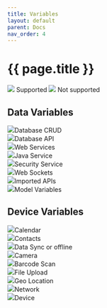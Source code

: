 ```yaml
---
title: Variables
layout: default
parent: Docs
nav_order: 4
---
```


# {{ page.title }}

<img src="/assets/supported.png" class="yes-no-image"> Supported
<img src="/assets/unsupported.png" class="yes-no-image"> Not supported

## Data Variables
<img src="/assets/unsupported.png" class="yes-no-image">Database CRUD<br>
<img src="/assets/unsupported.png" class="yes-no-image">Database API<br>
<img src="/assets/supported.png" class="yes-no-image">Web Services<br>
<img src="/assets/supported.png" class="yes-no-image">Java Service<br>
<img src="/assets/supported.png" class="yes-no-image">Security Service<br>
<img src="/assets/unsupported.png" class="yes-no-image">Web Sockets<br>
<img src="/assets/supported.png" class="yes-no-image">Imported APIs<br>
<img src="/assets/supported.png" class="yes-no-image">Model Variables<br>

## Device Variables
<img src="/assets/supported.png" class="yes-no-image">Calendar<br>
<img src="/assets/supported.png" class="yes-no-image">Contacts<br>
<img src="/assets/unsupported.png" class="yes-no-image">Data Sync or offline<br>
<img src="/assets/supported.png" class="yes-no-image">Camera<br>
<img src="/assets/supported.png" class="yes-no-image">Barcode Scan<br>
<img src="/assets/unsupported.png" class="yes-no-image">File Upload<br>
<img src="/assets/supported.png" class="yes-no-image">Geo Location<br>
<img src="/assets/supported.png" class="yes-no-image">Network<br>
<img src="/assets/supported.png" class="yes-no-image">Device<br>

